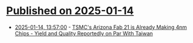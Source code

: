 # [Published on 2025-01-14](index.md)

* [2025-01-14, 13:57:00](https://soylentnews.org/article.pl?sid=25/01/13/199235&from=rss) - [TSMC's Arizona Fab 21 is Already Making 4nm Chips - Yield and Quality Reportedly on Par With Taiwan](https://soylentnews.org/article.pl?sid=25/01/13/199235&from=rss)
